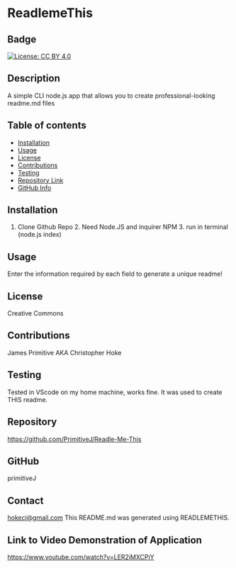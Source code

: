 
  # ReadlemeThis
  ## Badge
  [![License: CC BY 4.0](https://img.shields.io/badge/License-CC_BY_4.0-lightgrey.svg)](https://creativecommons.org/licenses/by/4.0/)
  ## Description 
  A simple CLI node.js app that allows you to create professional-looking readme.md files
  ## Table of contents
  - [Installation](#Installation)
  - [Usage](#Usage)
  - [License](#License)
  - [Contributions](#Contributions)
  - [Testing](#Testing)
  - [Repository Link](#Repository)
  - [GitHub Info](#GitHub) 
  ## Installation
  1. Clone Github Repo 2. Need Node.JS and inquirer NPM 3. run in terminal (node.js index)
  ## Usage
  Enter the information required by each field to generate a unique readme!
  ## License
  Creative Commons
  ## Contributions
  James Primitive AKA Christopher Hoke
  ## Testing
  Tested in VScode on my home machine, works fine. It was used to create THIS readme. 
  ## Repository
  https://github.com/PrimitiveJ/Readle-Me-This
  ## GitHub
  primitiveJ
  ## Contact
  hokecj@gmail.com
  This README.md was generated using READLEMETHIS.
  ## Link to Video Demonstration of Application
  https://www.youtube.com/watch?v=LER2iMXCPiY
